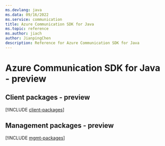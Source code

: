 ```yaml
---
ms.devlang: java
ms.data: 09/16/2022
ms.service: communication
title: Azure Communication SDK for Java
ms.topic: reference
ms.author: jiach
author: JianpingChen
description: Reference for Azure Communication SDK for Java
---
```

# Azure Communication SDK for Java - preview

## Client packages - preview
[!INCLUDE [client-packages](communication-client-index.md)]
## Management packages - preview
[!INCLUDE [mgmt-packages](communication-mgmt-index.md)]